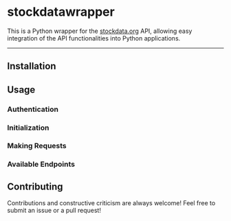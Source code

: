 # stockdatawrapper

This is a Python wrapper for the [stockdata.org](https://www.stockdata.org) API, allowing easy integration of the API functionalities into Python applications.


---

## Installation


## Usage

### Authentication


### Initialization


### Making Requests


### Available Endpoints

## Contributing

Contributions and constructive criticism are always welcome! Feel free to submit an issue or a pull request!

